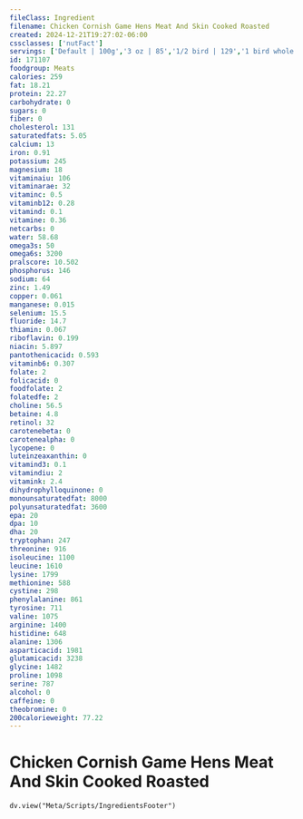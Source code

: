 ```yaml
---
fileClass: Ingredient
filename: Chicken Cornish Game Hens Meat And Skin Cooked Roasted
created: 2024-12-21T19:27:02-06:00
cssclasses: ['nutFact']
servings: ['Default | 100g','3 oz | 85','1/2 bird | 129','1 bird whole | 257']
id: 171107
foodgroup: Meats
calories: 259
fat: 18.21
protein: 22.27
carbohydrate: 0
sugars: 0
fiber: 0
cholesterol: 131
saturatedfats: 5.05
calcium: 13
iron: 0.91
potassium: 245
magnesium: 18
vitaminaiu: 106
vitaminarae: 32
vitaminc: 0.5
vitaminb12: 0.28
vitamind: 0.1
vitamine: 0.36
netcarbs: 0
water: 58.68
omega3s: 50
omega6s: 3200
pralscore: 10.502
phosphorus: 146
sodium: 64
zinc: 1.49
copper: 0.061
manganese: 0.015
selenium: 15.5
fluoride: 14.7
thiamin: 0.067
riboflavin: 0.199
niacin: 5.897
pantothenicacid: 0.593
vitaminb6: 0.307
folate: 2
folicacid: 0
foodfolate: 2
folatedfe: 2
choline: 56.5
betaine: 4.8
retinol: 32
carotenebeta: 0
carotenealpha: 0
lycopene: 0
luteinzeaxanthin: 0
vitamind3: 0.1
vitamindiu: 2
vitamink: 2.4
dihydrophylloquinone: 0
monounsaturatedfat: 8000
polyunsaturatedfat: 3600
epa: 20
dpa: 10
dha: 20
tryptophan: 247
threonine: 916
isoleucine: 1100
leucine: 1610
lysine: 1799
methionine: 588
cystine: 298
phenylalanine: 861
tyrosine: 711
valine: 1075
arginine: 1400
histidine: 648
alanine: 1306
asparticacid: 1981
glutamicacid: 3238
glycine: 1482
proline: 1098
serine: 787
alcohol: 0
caffeine: 0
theobromine: 0
200calorieweight: 77.22
---
```


# Chicken Cornish Game Hens Meat And Skin Cooked Roasted

```dataviewjs
dv.view("Meta/Scripts/IngredientsFooter")
```